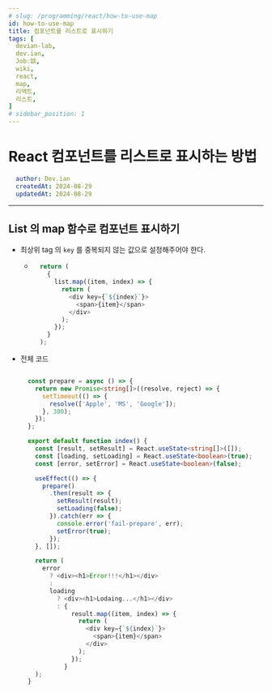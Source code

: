 ```yaml
---
# slug: /programming/react/how-to-use-map
id: how-to-use-map
title: 컴포넌트를 리스트로 표시하기 
tags: [
  devian-lab, 
  dev.ian,
  Jobː談,
  wiki,
  react,
  map,
  리액트,
  리스트,
]
# sidebar_position: 1
---
```


<!--title -->
# React 컴포넌트를 리스트로 표시하는 방법
<!--//title -->

<!-- 
```json
{
  "author": "Dev.ian",
  "createdAt": "2024-08-29",
  "updatedAt": "2024-08-29"
}
``` 
-->

```yaml
  author: Dev.ian
  createdAt: 2024-08-29
  updatedAt: 2024-08-29
```


---


## List 의 map 함수로 컴포넌트 표시하기

  - 최상위 tag 의 `key` 를 중복되지 않는 값으로 설정해주어야 한다.
    + ```typescript
        return (
          {
            list.map((item, index) => {
              return (
                <div key={`${index}`}>
                  <span>{item}</span>
                </div>
              );
            });
          }
        );
      ```

  - 전체 코드

    ```typescript

      const prepare = async () => {
        return new Promise<string[]>((resolve, reject) => {
          setTimeout(() => {
            resolve(['Apple', 'MS', 'Google']);
          }, 300);
        });
      };

      export default function index() {
        const [result, setResult] = React.useState<string[]>([]);
        const [loading, setLoading] = React.useState<boolean>(true);
        const [error, setError] = React.useState<boolean>(false);

        useEffect(() => {
          prepare()
            .then(result => {
              setResult(result);
              setLoading(false);
            }).catch(err => {
              console.error('fail-prepare', err);
              setError(true);
            });
        }, []);

        return (
          error
            ? <div><h1>Error!!!</h1></div>
            :
            loading
              ? <div><h1>Lodaing...</h1></div>
              : {
                  result.map((item, index) => {
                    return (
                      <div key={`${index}`}>
                        <span>{item}</span>
                      </div>
                    );
                  });
                }
        );
      }

    ```